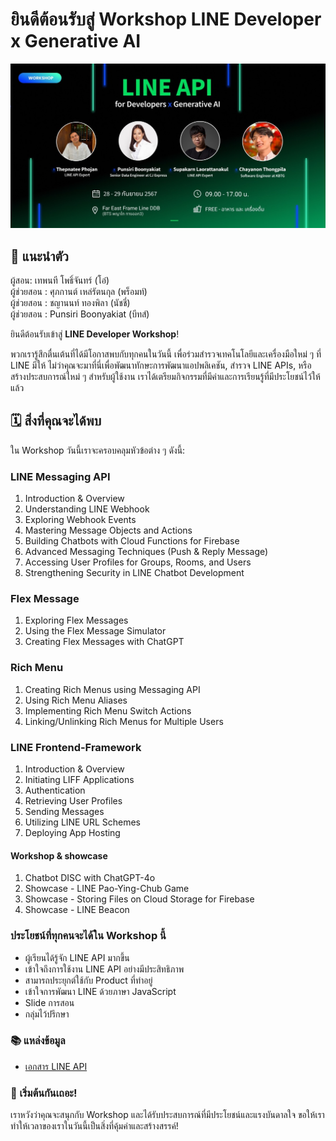 # ยินดีต้อนรับสู่ Workshop LINE Developer x Generative AI

<p align="center" width="100%">
    <img src="../assets/welcome.jpg"> 
</p>

## 🎉 แนะนำตัว

ผู้สอน: เทพนที โพธิ์จันทร์ (โอ๋)</br>
ผู้ช่วยสอน : ศุภกานต์ เหล่รัตนกุล (พร็อมท์)</br>
ผู้ช่วยสอน : ชญานนท์ ทองพิลา (นัชชี่)</br>
ผู้ช่วยสอน : Punsiri Boonyakiat (บีทส์)

ยินดีต้อนรับเข้าสู่ **LINE Developer Workshop**!

พวกเรารู้สึกตื่นเต้นที่ได้มีโอกาสพบกับทุกคนในวันนี้ เพื่อร่วมสำรวจเทคโนโลยีและเครื่องมือใหม่ ๆ ที่ LINE มีให้ ไม่ว่าคุณจะมาที่นี่เพื่อพัฒนาทักษะการพัฒนาแอปพลิเคชัน, สำรวจ LINE APIs, หรือสร้างประสบการณ์ใหม่ ๆ สำหรับผู้ใช้งาน เราได้เตรียมกิจกรรมที่มีค่าและการเรียนรู้ที่มีประโยชน์ไว้ให้แล้ว

## 🗓️ สิ่งที่คุณจะได้พบ

ใน Workshop วันนี้เราจะครอบคลุมหัวข้อต่าง ๆ ดังนี้:

### LINE Messaging API
1. Introduction & Overview
2. Understanding LINE Webhook
3. Exploring Webhook Events
4. Mastering Message Objects and Actions
5. Building Chatbots with Cloud Functions for Firebase
6. Advanced Messaging Techniques (Push & Reply Message)
7. Accessing User Profiles for Groups, Rooms, and Users
8. Strengthening Security in LINE Chatbot Development

### Flex Message
1. Exploring Flex Messages
2. Using the Flex Message Simulator
3. Creating Flex Messages with ChatGPT

### Rich Menu
1.  Creating Rich Menus using Messaging API
2.  Using Rich Menu Aliases
3.  Implementing Rich Menu Switch Actions
4.  Linking/Unlinking Rich Menus for Multiple Users

### LINE Frontend-Framework
1. Introduction & Overview
2. Initiating LIFF Applications
3. Authentication
4. Retrieving User Profiles
5. Sending Messages
6. Utilizing LINE URL Schemes
7. Deploying App Hosting

####  Workshop & showcase 
1. Chatbot DISC with ChatGPT-4o
2. Showcase - LINE Pao-Ying-Chub Game
3. Showcase - Storing Files on Cloud Storage for Firebase
4. Showcase - LINE Beacon

### ประโยชน์ที่ทุกคนจะได้ใน Workshop นี้
- ผู้เรียนได้รู้จัก LINE API มากขึ้น 
- เข้าใจถึงการใช้งาน LINE API อย่างมีประสิทธิภาพ 
- สามารถประยุกต์ใช้กับ Product ที่ทำอยู่
- เข้าใจการพัฒนา LINE ด้วยภาษา JavaScript
- Slide การสอน
- กลุ่มไว้ปรึกษา

### 📚 แหล่งข้อมูล

- [เอกสาร LINE API](https://developers.line.biz/en/docs/)


### 🚀 เริ่มต้นกันเถอะ!

เราหวังว่าคุณจะสนุกกับ Workshop และได้รับประสบการณ์ที่มีประโยชน์และแรงบันดาลใจ ขอให้เราทำให้เวลาของเราในวันนี้เป็นสิ่งที่คุ้มค่าและสร้างสรรค์!
